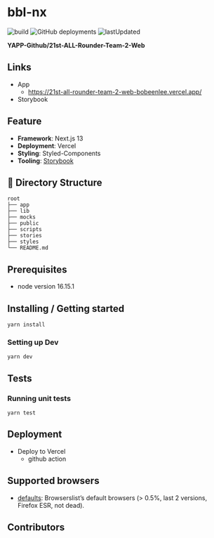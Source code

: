 # bbl-nx

![build](https://github.com/YAPP-Github/21st-ALL-Rounder-Team-2-Web/actions/workflows/ci-cd.yml/badge.svg)
![GitHub deployments](https://img.shields.io/github/deployments/YAPP-Github/21st-ALL-Rounder-Team-2-Web/production?label=vercel&logo=vercel&logoColor=white)
![lastUpdated](https://img.shields.io/github/last-commit/YAPP-Github/21st-ALL-Rounder-Team-2-Web/main)

<b>YAPP-Github/21st-ALL-Rounder-Team-2-Web</b>


## Links

- App
  - https://21st-all-rounder-team-2-web-bobeenlee.vercel.app/
- Storybook

## Feature

- **Framework**: Next.js 13
- **Deployment**: Vercel
- **Styling**: Styled-Components
- **Tooling**: [Storybook](https://github.com/storybooks/storybook)

## 📂 Directory Structure

    root
    ├── app
    ├── lib
    ├── mocks
    ├── public
    ├── scripts
    ├── stories
    ├── styles
    └── README.md

## Prerequisites

- node version 16.15.1

## Installing / Getting started

```shell
yarn install
```

### Setting up Dev

```shell
yarn dev
```

## Tests

### Running unit tests

```shell
yarn test
```

## Deployment

- Deploy to Vercel
  - github action

## Supported browsers

- [defaults](https://github.com/browserslist/browserslist#full-list): Browserslist’s default browsers (> 0.5%, last 2 versions, Firefox ESR, not dead).

## Contributors


